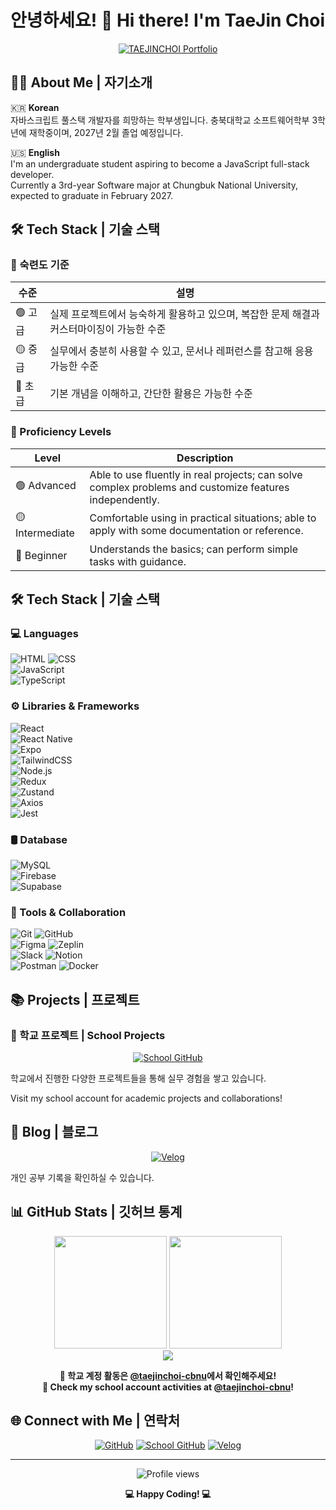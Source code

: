# 안녕하세요! 👋 Hi there! I'm TaeJin Choi

<div align="center">
  
[![TAEJINCHOI Portfolio](https://img.shields.io/badge/TAEJINCHOI__portfolio__Web-100000?style=for-the-badge&logo=react&logoColor=white)](https://taetae-01.github.io/TAEJINCHOI-portfolio/)

</div>

## 🙋‍♂️ About Me | 자기소개

🇰🇷 **Korean**  
자바스크립트 풀스택 개발자를 희망하는 학부생입니다.
충북대학교 소프트웨어학부 3학년에 재학중이며, 2027년 2월 졸업 예정입니다.

🇺🇸 **English**  
I'm an undergraduate student aspiring to become a JavaScript full-stack developer.  
Currently a 3rd-year Software major at Chungbuk National University, expected to graduate in February 2027.

## 🛠️ Tech Stack | 기술 스택

### 🧠 숙련도 기준

| 수준  | 설명 |
|-------|------|
| 🟢 고급 | 실제 프로젝트에서 능숙하게 활용하고 있으며, 복잡한 문제 해결과 커스터마이징이 가능한 수준 |
| 🟡 중급 | 실무에서 충분히 사용할 수 있고, 문서나 레퍼런스를 참고해 응용 가능한 수준 |
| 🔵 초급 | 기본 개념을 이해하고, 간단한 활용은 가능한 수준 |

### 🧠 Proficiency Levels

| Level   | Description |
|---------|-------------|
| 🟢 Advanced | Able to use fluently in real projects; can solve complex problems and customize features independently. |
| 🟡 Intermediate | Comfortable using in practical situations; able to apply with some documentation or reference. |
| 🔵 Beginner | Understands the basics; can perform simple tasks with guidance. |



## 🛠️ Tech Stack | 기술 스택

### 💻 Languages
![HTML](https://img.shields.io/badge/HTML5-🟢%20고급-E34F26?style=for-the-badge&logo=html5&logoColor=white)
![CSS](https://img.shields.io/badge/CSS3-🟢%20고급-1572B6?style=for-the-badge&logo=css3&logoColor=white) <br/>
![JavaScript](https://img.shields.io/badge/JavaScript-🟢%20고급-F7DF1E?style=for-the-badge&logo=javascript&logoColor=black) <br/>
![TypeScript](https://img.shields.io/badge/TypeScript-🟡%20중급-007ACC?style=for-the-badge&logo=typescript&logoColor=white)

### ⚙️ Libraries & Frameworks
![React](https://img.shields.io/badge/React-🟢%20고급-20232A?style=for-the-badge&logo=react&logoColor=61DAFB) <br/>
![React Native](https://img.shields.io/badge/React_Native-🟡%20중급-20232A?style=for-the-badge&logo=react&logoColor=61DAFB) <br/>
![Expo](https://img.shields.io/badge/Expo-🟡%20중급-000020?style=for-the-badge&logo=expo&logoColor=white) <br/>
![TailwindCSS](https://img.shields.io/badge/TailwindCSS-🔵%20초급-06B6D4?style=for-the-badge&logo=tailwindcss&logoColor=white) <br/>
![Node.js](https://img.shields.io/badge/Node.js-🔵%20초급-339933?style=for-the-badge&logo=node.js&logoColor=white) <br/>
![Redux](https://img.shields.io/badge/Redux-🔵%20초급-764ABC?style=for-the-badge&logo=redux&logoColor=white) <br/>
![Zustand](https://img.shields.io/badge/Zustand-🔵%20초급-000000?style=for-the-badge&logo=zustand&logoColor=white) <br/>
![Axios](https://img.shields.io/badge/Axios-🔵%20초급-5A29E4?style=for-the-badge&logo=axios&logoColor=white) <br/>
![Jest](https://img.shields.io/badge/Jest-🔵%20초급-C21325?style=for-the-badge&logo=jest&logoColor=white) <br/>

### 🛢️ Database
![MySQL](https://img.shields.io/badge/MySQL-🟡%20중급-4479A1?style=for-the-badge&logo=mysql&logoColor=white) <br/>
![Firebase](https://img.shields.io/badge/Firebase-🟡%20중급-FFCA28?style=for-the-badge&logo=firebase&logoColor=white) <br/>
![Supabase](https://img.shields.io/badge/Supabase-🟡%20중급-3ECF8E?style=for-the-badge&logo=supabase&logoColor=white)

### 🧰 Tools & Collaboration
![Git](https://img.shields.io/badge/Git-🟡%20중급-F05032?style=for-the-badge&logo=git&logoColor=white)
![GitHub](https://img.shields.io/badge/GitHub-🟡%20중급-181717?style=for-the-badge&logo=github&logoColor=white) <br/>
![Figma](https://img.shields.io/badge/Figma-🟡%20중급-F24E1E?style=for-the-badge&logo=figma&logoColor=white)
![Zeplin](https://img.shields.io/badge/Zeplin-🔵%20초급-FFAE00?style=for-the-badge&logo=zeplin&logoColor=white) <br/>
![Slack](https://img.shields.io/badge/Slack-🔵%20초급-4A154B?style=for-the-badge&logo=slack&logoColor=white)
![Notion](https://img.shields.io/badge/Notion-🟢%20고급-000000?style=for-the-badge&logo=notion&logoColor=white) <br/>
![Postman](https://img.shields.io/badge/Postman-🟡%20중급-FF6C37?style=for-the-badge&logo=postman&logoColor=white)
![Docker](https://img.shields.io/badge/Docker-🔵%20초급-2496ED?style=for-the-badge&logo=docker&logoColor=white)

## 📚 Projects | 프로젝트

### 🏫 학교 프로젝트 | School Projects
<div align="center">
  
[![School GitHub](https://img.shields.io/badge/🎓_School_Projects_@taejinchoi--cbnu-100000?style=for-the-badge&logo=github&logoColor=white)](https://github.com/taejinchoi-cbnu)

</div>

학교에서 진행한 다양한 프로젝트들을 통해 실무 경험을 쌓고 있습니다.  

Visit my school account for academic projects and collaborations!

## 📝 Blog | 블로그

<div align="center">
  
[![Velog](https://img.shields.io/badge/Velog-20C997?style=for-the-badge&logo=velog&logoColor=white)](https://velog.io/@xowls000)

</div>

개인 공부 기록을 확인하실 수 있습니다.  

## 📊 GitHub Stats | 깃허브 통계

<div align="center">
  <img src="https://github-readme-stats.vercel.app/api?username=TaeTae-01&show_icons=true&theme=tokyonight&cache_seconds=3600" height="180" />
  <img src="https://github-readme-stats.vercel.app/api/top-langs/?username=TaeTae-01&layout=compact&theme=tokyonight&langs_count=8&cache_seconds=3600" height="180" />
</div>

<div align="center">
  <img src="https://streak-stats.demolab.com/?user=TaeTae-01&theme=tokyonight" />
</div>

<div align="center">
  
  **📌 학교 계정 활동은 [@taejinchoi-cbnu](https://github.com/taejinchoi-cbnu)에서 확인해주세요!**  
  **📌 Check my school account activities at [@taejinchoi-cbnu](https://github.com/taejinchoi-cbnu)!**
  
</div>

## 🌐 Connect with Me | 연락처

<div align="center">
  
[![GitHub](https://img.shields.io/badge/Personal_GitHub-100000?style=for-the-badge&logo=github&logoColor=white)](https://github.com/TaeTae-01)
[![School GitHub](https://img.shields.io/badge/School_GitHub-100000?style=for-the-badge&logo=github&logoColor=white)](https://github.com/taejinchoi-cbnu)
[![Velog](https://img.shields.io/badge/Tech_Blog-20C997?style=for-the-badge&logo=velog&logoColor=white)](https://velog.io/@xowls000)

</div>

---

<div align="center">
  <img src="https://komarev.com/ghpvc/?username=TaeTae-01&label=Profile%20views&color=0e75b6&style=flat" alt="Profile views" />
  
  **💻 Happy Coding! 💻**
</div>
